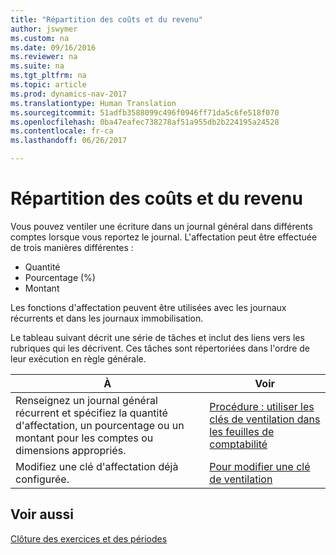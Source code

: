 ```yaml
---
title: "Répartition des coûts et du revenu"
author: jswymer
ms.custom: na
ms.date: 09/16/2016
ms.reviewer: na
ms.suite: na
ms.tgt_pltfrm: na
ms.topic: article
ms.prod: dynamics-nav-2017
ms.translationtype: Human Translation
ms.sourcegitcommit: 51adfb3588099c496f0946ff71da5c6fe518f070
ms.openlocfilehash: 0ba47eafec738278af51a955db2b224195a24528
ms.contentlocale: fr-ca
ms.lasthandoff: 06/26/2017

---
```

# <a name="allocate-costs-and-income"></a>Répartition des coûts et du revenu
Vous pouvez ventiler une écriture dans un journal général dans différents comptes lorsque vous reportez le journal. L'affectation peut être effectuée de trois manières différentes :

- Quantité
- Pourcentage (%)
- Montant

Les fonctions d'affectation peuvent être utilisées avec les journaux récurrents et dans les journaux immobilisation.
<!--You can also distribute the cost or revenue of a line to an intercompany partner when you post a sales or purchase document. When you post the document, a line will be posted in your general journal, and a corresponding line will be created in the intercompany outbox.-->

Le tableau suivant décrit une série de tâches et inclut des liens vers les rubriques qui les décrivent. Ces tâches sont répertoriées dans l'ordre de leur exécution en règle générale.

|À |Voir |
|---|----|
|Renseignez un journal général récurrent et spécifiez la quantité d'affectation, un pourcentage ou un montant pour les comptes ou dimensions appropriés.|[Procédure : utiliser les clés de ventilation dans les feuilles de comptabilité](ui-how-use-allocation-keys-general-journals.md)|
|Modifiez une clé d'affectation déjà configurée.|[Pour modifier une clé de ventilation](ui-how-use-allocation-keys-general-journals.md)|

## <a name="see-also"></a>Voir aussi
[Clôture des exercices et des périodes](year-close-years-periods.md)

